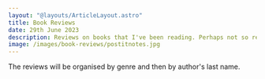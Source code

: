 ```yaml
---
layout: "@layouts/ArticleLayout.astro"
title: Book Reviews
date: 29th June 2023
description: Reviews on books that I've been reading. Perhaps not so recently but one's that I want to write about. 
image: /images/book-reviews/postitnotes.jpg
---
```


The reviews will be organised by genre and then by author's last name. 





